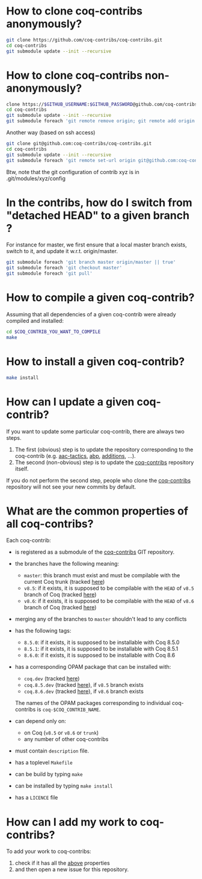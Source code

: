 # How to clone coq-contribs anonymously?

```bash
git clone https://github.com/coq-contribs/coq-contribs.git
cd coq-contribs
git submodule update --init --recursive
```

# How to clone coq-contribs non-anonymously?

```bash
clone https://$GITHUB_USERNAME:$GITHUB_PASSWORD@github.com/coq-contribs/coq-contribs.git
cd coq-contribs
git submodule update --init --recursive
git submodule foreach 'git remote remove origin; git remote add origin https://$GITHUB_USERNAME:$GITHUB_PASSWORD@github.com/coq-contribs/$name.git'
```

Another way (based on ssh access)

```bash
git clone git@github.com:coq-contribs/coq-contribs.git
cd coq-contribs
git submodule update --init --recursive
git submodule foreach 'git remote set-url origin git@github.com:coq-contribs/$name.git'

```

Btw, note that the git configuration of contrib xyz is in .git/modules/xyz/config 

# In the contribs, how do I switch from "detached HEAD" to a given branch  ?

For instance for master, we first ensure that a local master branch exists, switch to it,
and update it w.r.t. origin/master.

```bash
git submodule foreach 'git branch master origin/master || true'
git submodule foreach 'git checkout master'
git submodule foreach 'git pull'
```

# How to compile a given coq-contrib?

Assuming that all dependencies of a given coq-contrib were already compiled and installed:
```bash
cd $COQ_CONTRIB_YOU_WANT_TO_COMPILE
make
```

# How to install a given coq-contrib?

```bash
make install
```

# How can I update a given coq-contrib?

If you want to update some particular coq-contrib, there are always two steps.
 1. The first (obvious) step is to update the repository corresponding to the coq-contrib (e.g. [aac-tactics](https://github.com/coq-contribs/aac-tactics/tree/master), [abp](https://github.com/coq-contribs/abp/tree/master), [additions](https://github.com/coq-contribs/additions/tree/master), ...).
 2. The second (non-obvious) step is to update the [coq-contribs](https://github.com/coq-contribs/coq-contribs/tree/master) repository itself.

If you do not perform the second step, people who clone the [coq-contribs](https://github.com/coq-contribs/coq-contribs/tree/master) repository will not see your new commits by default.

# What are the common properties of all coq-contribs?

Each coq-contrib:
 - is registered as a submodule of the [coq-contribs](https://github.com/coq-contribs/coq-contribs/tree/master) GIT repository.
 - the branches have the following meaning:
   - `master`: this branch must exist and must be compilable with the current Coq trunk (tracked [here](https://ci.inria.fr/coq/view/coq-contribs/job/coq-contribs-trunk))
   - `v8.5`: if it exists, it is supposed to be compilable with the `HEAD` of `v8.5` branch of Coq (tracked [here](https://ci.inria.fr/coq/view/coq-contribs/job/coq-contribs-v8.5/))
   - `v8.6`: if it exists, it is supposed to be compilable with the `HEAD` of `v8.6` branch of Coq (tracked [here](https://ci.inria.fr/coq/view/coq-contribs/job/coq-contribs-v8.6/))
 - merging any of the branches to `master` shouldn't lead to any conflicts
 - has the following tags:
   - `8.5.0`: if it exists, it is supposed to be installable with Coq 8.5.0
   - `8.5.1`: if it exists, it is supposed to be installable with Coq 8.5.1
   - `8.6.0`: if it exists, it is supposed to be installable with Coq 8.6
 - has a corresponding OPAM package that can be installed with:
   - `coq.dev` (tracked [here](https://ci.inria.fr/coq/view/opam/job/opam-install-trunk/))
   - `coq.8.5.dev` (tracked [here](https://ci.inria.fr/coq/view/opam/job/opam-install-v8.5/)), if `v8.5` branch exists
   - `coq.8.6.dev` (tracked [here](https://ci.inria.fr/coq/view/opam/job/opam-install-v8.6/)), if `v8.6` branch exists
   
   The names of the OPAM packages corresponding to individual coq-contribs is `coq-$COQ_CONTRIB_NAME`.
 - can depend only on:
   - on Coq (`v8.5` or `v8.6` or `trunk`)
   - any number of other coq-contribs
 - must contain `description` file.
 - has a toplevel `Makefile`
 - can be build by typing `make`
 - can be installed by typing `make install`
 - has a `LICENCE` file

# How can I add my work to coq-contribs?

To add your work to coq-contribs:
 1. check if it has all the [above](#what-are-the-common-properties-of-all-coq-contribs) properties
 2. and then open a new issue for this repository.
